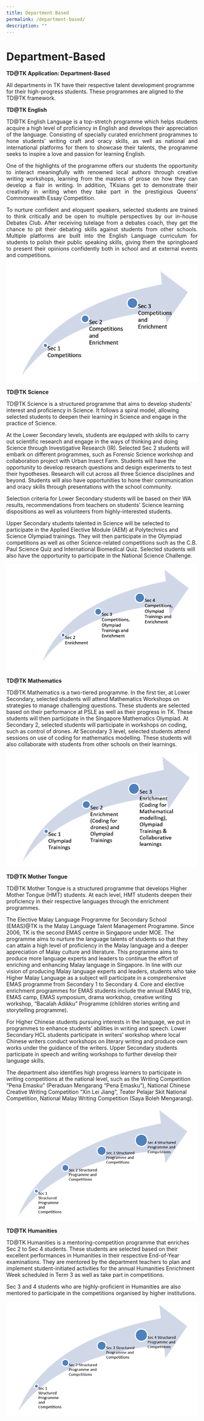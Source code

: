 ```yaml
---
title: Department Based
permalink: /department-based/
description: ""
---
```

# Department-Based

**TD@TK Application: Department-Based**

All departments in TK have their respective talent development programme for their high-progress students. These programmes are aligned to the TD@TK framework.

**TD@TK English**

<p style="text-align: justify;">TD@TK English Language is a top-stretch programme which helps students acquire a high level of proficiency in English and develops their appreciation of the language. Consisting of specially curated enrichment programmes to hone students’ writing craft and oracy skills, as well as national and international platforms for them to showcase their talents, the programme seeks to inspire a love and passion for learning English.</p>

<p style="text-align: justify;">One of the highlights of the programme offers our students the opportunity to interact meaningfully with renowned local authors through creative writing workshops, learning from the masters of prose on how they can develop a flair in writing. In addition, TKsians get to demonstrate their creativity in writing when they take part in the prestigious Queens’ Commonwealth Essay Competition.</p>

<p style="text-align: justify;">To nurture confident and eloquent speakers, selected students are trained to think critically and be open to multiple perspectives by our in-house Debates Club. After receiving tutelage from a debates coach, they get the chance to pit their debating skills against students from other schools. Multiple platforms are built into the English Language curriculum for students to polish their public speaking skills, giving them the springboard to present their opinions confidently both in school and at external events and competitions.</p>

[![Arrow 1](/images/Arrow-1.png)](/images/Arrow-1.png)

**TD@TK Science**

TD@TK Science is a structured programme that aims to develop students’ interest and proficiency in Science. It follows a spiral model, allowing selected students to deepen their learning in Science and engage in the practice of Science.

At the Lower Secondary levels, students are equipped with skills to carry out scientific research and engage in the ways of thinking and doing Science through Investigative Research (IR). Selected Sec 2 students will embark on different programmes, such as Forensic Science workshop and collaboration project with Urban Insect Farm. Students will have the opportunity to develop research questions and design experiments to test their hypotheses. Research will cut across all three Science disciplines and beyond. Students will also have opportunities to hone their communication and oracy skills through presentations with the school community.

Selection criteria for Lower Secondary students will be based on their WA results, recommendations from teachers on students’ Science learning dispositions as well as volunteers from highly-interested students.   

Upper Secondary students talented in Science will be selected to participate in the Applied Elective Module (AEM) at Polytechnics and Science Olympiad trainings. They will then participate in the Olympiad competitions as well as other Science-related competitions such as the C.B. Paul Science Quiz and International Biomedical Quiz. Selected students will also have the opportunity to participate in the National Science Challenge. 

[![Arrow 2](/images/Arrow-2.png)](/images/Arrow-2.png)

**TD@TK Mathematics**

TD@TK Mathematics is a two-tiered programme. In the first tier, at Lower Secondary, selected students will attend Mathematics Workshops on strategies to manage challenging questions. These students are selected based on their performance at PSLE as well as their progress in TK. These students will then participate in the Singapore Mathematics Olympiad. At Secondary 2, selected students will participate in workshops on coding, such as control of drones. At Secondary 3 level, selected students attend sessions on use of coding for mathematics modelling. These students will also collaborate with students from other schools on their learnings.

[![Arrow 3](/images/Arrow-3.png)](/images/Arrow-3.png)

**TD@TK Mother Tongue**

TD@TK Mother Tongue is a structured programme that develops Higher Mother Tongue (HMT) students. At each level, HMT students deepen their proficiency in their respective languages through the enrichment programmes.

The Elective Malay Language Programme for Secondary School (EMAS)@TK is the Malay Language Talent Management Programme. Since 2006, TK is the second EMAS centre in Singapore under MOE. The programme aims to nurture the language talents of students so that they can attain a high level of proficiency in the Malay language and a deeper appreciation of Malay culture and literature. This programme aims to produce more language experts and leaders to continue the effort of enriching and enhancing Malay language in Singapore. In line with our vision of producing Malay language experts and leaders, students who take Higher Malay Language as a subject will participate in a comprehensive EMAS programme from Secondary 1 to Secondary 4. Core and elective enrichment programmes for EMAS students include the annual EMAS trip, EMAS camp, EMAS symposium, drama workshop, creative writing workshop, “Bacalah Adikku” Programme (children stories writing and storytelling programme).

For Higher Chinese students pursuing interests in the language, we put in programmes to enhance students’ abilities in writing and speech. Lower Secondary HCL students participate in writers’ workshop where local Chinese writers conduct workshops on literary writing and produce own works under the guidance of the writers. Upper Secondary students participate in speech and writing workshops to further develop their language skills.

The department also identifies high progress learners to participate in writing competitions at the national level, such as the Writing Competition “Pena Emasku” (Peraduan Mengarang “Pena Emasku”), National Chinese Creative Writing Competition “Xin Lei Jiang”, Teater Pelajar Skit National Competition, National Malay Writing Competition (Saya Boleh Mengarang).

[![Arrow 4](/images/Arrow-4.png)](/images/Arrow-4.png)

**TD@TK Humanities**

TD@TK Humanities is a mentoring-competition programme that enriches Sec 2 to Sec 4 students. These students are selected based on their excellent performances in Humanities in their respective End-of-Year examinations. They are mentored by the department teachers to plan and implement student-initiated activities for the annual Humanities Enrichment Week scheduled in Term 3 as well as take part in competitions.  

Sec 3 and 4 students who are highly-proficient in Humanities are also mentored to participate in the competitions organised by higher institutions.

[![Arrow 4](/images/Arrow-4.png)](/images/Arrow-4.png)